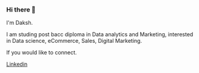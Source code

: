 ### Hi there 👋

I'm Daksh.

I am studing post bacc diploma in Data analytics and Marketing, interested in Data science, eCommerce, Sales, Digital Marketing.

If you would like to connect. 

[Linkedin](https://www.linkedin.com/feed/)
